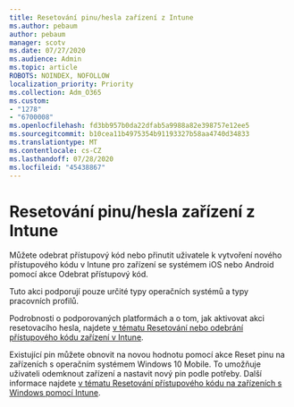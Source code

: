 ```yaml
---
title: Resetování pinu/hesla zařízení z Intune
ms.author: pebaum
author: pebaum
manager: scotv
ms.date: 07/27/2020
ms.audience: Admin
ms.topic: article
ROBOTS: NOINDEX, NOFOLLOW
localization_priority: Priority
ms.collection: Adm_O365
ms.custom:
- "1278"
- "6700008"
ms.openlocfilehash: fd3bb957b0da22dfab5a9988a82e398757e12ee5
ms.sourcegitcommit: b10cea11b4975354b91193327b58aa4740d34833
ms.translationtype: MT
ms.contentlocale: cs-CZ
ms.lasthandoff: 07/28/2020
ms.locfileid: "45438867"
---
```

# <a name="device-pinpassword-reset-from-intune"></a>Resetování pinu/hesla zařízení z Intune

Můžete odebrat přístupový kód nebo přinutit uživatele k vytvoření nového přístupového kódu v Intune pro zařízení se systémem iOS nebo Android pomocí akce Odebrat přístupový kód.

Tuto akci podporují pouze určité typy operačních systémů a typy pracovních profilů.

Podrobnosti o podporovaných platformách a o tom, jak aktivovat akci resetovacího hesla, najdete [v tématu Resetování nebo odebrání přístupového kódu zařízení v Intune](https://docs.microsoft.com/intune/device-passcode-reset).

Existující pin můžete obnovit na novou hodnotu pomocí akce Reset pinu na zařízeních s operačním systémem Windows 10 Mobile. To umožňuje uživateli odemknout zařízení a nastavit nový pin podle potřeby. Další informace najdete [v tématu Resetování přístupového kódu na zařízeních s Windows pomocí Intune](https://docs.microsoft.com/intune/device-windows-pin-reset).